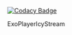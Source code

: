 
[![Codacy Badge](https://api.codacy.com/project/badge/Grade/53a759d79640470b8cf922af65c8115e)](https://www.codacy.com/app/radzio/ExoPlayerStreamMetadataExtension?utm_source=github.com&utm_medium=referral&utm_content=radzio/ExoPlayerStreamMetadataExtension&utm_campaign=badger)

ExoPlayerIcyStream
